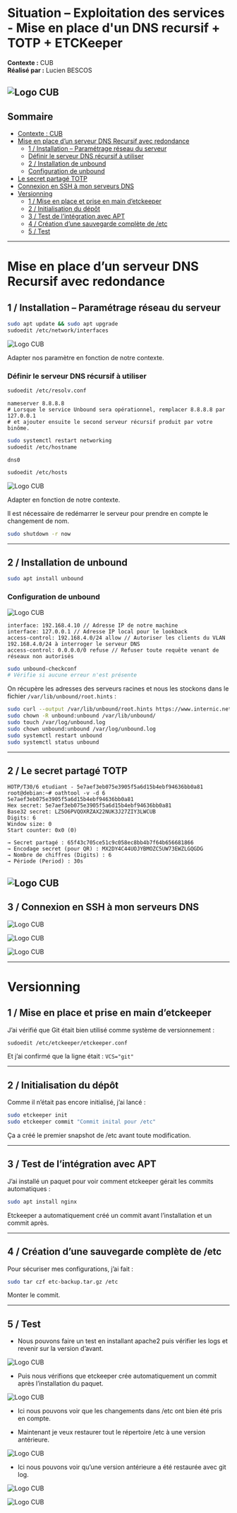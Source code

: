 # Situation – Exploitation des services - Mise en place d'un DNS recursif + TOTP + ETCKeeper

**Contexte :** CUB  
**Réalisé par :** Lucien BESCOS  


![Logo CUB](../../medias/logocub.png)
---


## Sommaire

<!-- Sommaire auto généré -->
- [Contexte : CUB](#contexte--cub)
- [Mise en place d’un serveur DNS Recursif avec redondance](#mise-en-place-dun-serveur-dns-recursif-avec-redondance)
  - [1 / Installation – Paramétrage réseau du serveur](#1--installation--paramétrage-réseau-du-serveur)
  - [Définir le serveur DNS récursif à utiliser](#définir-le-serveur-dns-récursif-à-utiliser)
  - [2 / Installation de unbound](#2--installation-de-unbound)
  - [Configuration de unbound](#configuration-de-unbound)
- [Le secret partagé TOTP](#2--le-secret-partagé-totp)
- [Connexion en SSH à mon serveurs DNS](#3--connexion-en-ssh-à-mon-serveurs-dns)
- [Versionning](#versionning)
  - [1 / Mise en place et prise en main d’etckeeper](#1--mise-en-place-et-prise-en-main-detckeeper)
  - [2 / Initialisation du dépôt](#2--initialisation-du-dépôt)
  - [3 / Test de l’intégration avec APT](#3--test-de-lintégration-avec-apt)
  - [4 / Création d’une sauvegarde complète de /etc](#4--création-dune-sauvegarde-complète-de-etc)
  - [5 / Test](#5--test)


---

# Mise en place d’un serveur DNS Recursif avec redondance 

## 1 / Installation – Paramétrage réseau du serveur 

```bash
sudo apt update && sudo apt upgrade
sudoedit /etc/network/interfaces
```

![Logo CUB](../../medias/DNSrecursif_1.png)

Adapter nos paramètre en fonction de notre contexte.

### Définir le serveur DNS récursif à utiliser

```bash
sudoedit /etc/resolv.conf
```

```
nameserver 8.8.8.8
# Lorsque le service Unbound sera opérationnel, remplacer 8.8.8.8 par 127.0.0.1
# et ajouter ensuite le second serveur récursif produit par votre binôme.
```

```bash
sudo systemctl restart networking
sudoedit /etc/hostname
```

```
dns0
```

```bash
sudoedit /etc/hosts
```

![Logo CUB](../../medias/DNSrecursif_2.png)

Adapter en fonction de notre contexte.

Il est nécessaire de redémarrer le serveur pour prendre en compte le changement de nom.
```bash
sudo shutdown -r now
```

---

## 2 / Installation de unbound 

```bash
sudo apt install unbound
```

### Configuration de unbound

![Logo CUB](../../medias/DNSrecursif_3.png)

```
interface: 192.168.4.10 // Adresse IP de notre machine
interface: 127.0.0.1 // Adresse IP local pour le lookback
access-control: 192.168.4.0/24 allow // Autoriser les clients du VLAN 192.168.4.0/24 à interroger le serveur DNS
access-control: 0.0.0.0/0 refuse // Refuser toute requête venant de réseaux non autorisés
```

```bash
sudo unbound-checkconf
# Vérifie si aucune erreur n'est présente
```

On récupère les adresses des serveurs racines et nous les stockons dans le fichier `/var/lib/unbound/root.hints` :

```bash
sudo curl --output /var/lib/unbound/root.hints https://www.internic.net/domain/named.cache
sudo chown -R unbound:unbound /var/lib/unbound/
sudo touch /var/log/unbound.log
sudo chown unbound:unbound /var/log/unbound.log
sudo systemctl restart unbound 
sudo systemctl status unbound
```

---

## 2 / Le secret partagé TOTP 

```
HOTP/T30/6 etudiant - 5e7aef3eb075e3905f5a6d15b4ebf94636bb0a81
root@debian:~# oathtool -v -d 6 5e7aef3eb075e3905f5a6d15b4ebf94636bb0a81
Hex secret: 5e7aef3eb075e3905f5a6d15b4ebf94636bb0a81
Base32 secret: LZ5O6PVQOXRZAX22NUK3J27ZIY3LWCUB
Digits: 6
Window size: 0
Start counter: 0x0 (0)

→ Secret partagé : 65f43c705ce51c9c058ec8bb4b7f64b656681866
→ Encodage secret (pour QR) : MX2DY4C44UOJYBMOZC5UW73EWZLGQGDG
→ Nombre de chiffres (Digits) : 6
→ Période (Period) : 30s
```

![Logo CUB](../../medias/DNSrecursif_4.png)
---

## 3 / Connexion en SSH à mon serveurs DNS

![Logo CUB](../../medias/DNSrecursif_5.png)    

![Logo CUB](../../medias/DNSrecursif_6.png)  

![Logo CUB](../../medias/DNSrecursif_7.png)






---

# Versionning

## 1 / Mise en place et prise en main d’etckeeper

J’ai vérifié que Git était bien utilisé comme système de versionnement :

```bash
sudoedit /etc/etckeeper/etckeeper.conf
```

Et j’ai confirmé que la ligne était : `VCS="git"`

---

## 2 / Initialisation du dépôt 

Comme il n’était pas encore initialisé, j’ai lancé :

```bash
sudo etckeeper init
sudo etckeeper commit "Commit inital pour /etc"
```

Ça a créé le premier snapshot de /etc avant toute modification.

---

## 3 / Test de l’intégration avec APT

J’ai installé un paquet pour voir comment etckeeper gérait les commits automatiques :

```bash
sudo apt install nginx
```

Etckeeper a automatiquement créé un commit avant l’installation et un commit après.

---

## 4 / Création d’une sauvegarde complète de /etc

Pour sécuriser mes configurations, j’ai fait :

```bash
sudo tar czf etc-backup.tar.gz /etc
```

Monter le commit.

---

## 5 / Test 

- Nous pouvons faire un test en installant apache2 puis vérifier les logs et revenir sur la version d’avant.

![Logo CUB](../../medias/DNSrecursif_9.png)

- Puis nous vérifions que etckeeper crée automatiquement un commit après l’installation du paquet.

![Logo CUB](../../medias/DNSrecursif_10.png)

- Ici nous pouvons voir que les changements dans /etc ont bien été pris en compte.

- Maintenant je veux restaurer tout le répertoire /etc à une version antérieure.

![Logo CUB](../../medias/DNSrecursif_11.png)


- Ici nous pouvons voir qu’une version antérieure a été restaurée avec git log.

![Logo CUB](../../medias/DNSrecursif_12.png)

![Logo CUB](../../medias/DNSrecursif_13.png)


